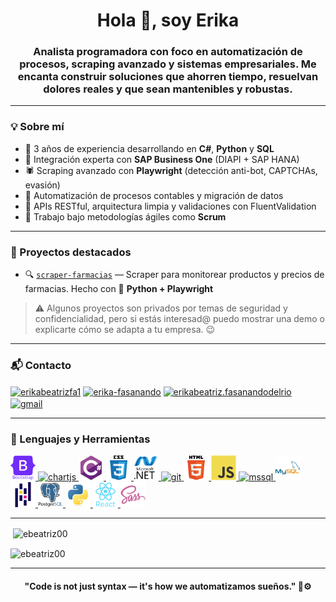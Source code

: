 <h1 align="center">Hola 👋, soy Erika</h1>

<h3 align="center">
Analista programadora con foco en automatización de procesos, scraping avanzado y sistemas empresariales.
Me encanta construir soluciones que <strong>ahorren tiempo</strong>, <strong>resuelvan dolores reales</strong> y que sean <strong>mantenibles y robustas</strong>.
</h3>

---

### 💡 Sobre mí

- 🧠 3 años de experiencia desarrollando en **C#**, **Python** y **SQL**
- 🔧 Integración experta con **SAP Business One** (DIAPI + SAP HANA)
- 🕷️ Scraping avanzado con **Playwright** (detección anti-bot, CAPTCHAs, evasión)
- 🧾 Automatización de procesos contables y migración de datos
- 🔄 APIs RESTful, arquitectura limpia y validaciones con FluentValidation
- 💼 Trabajo bajo metodologías ágiles como **Scrum**

---

### 🚀 Proyectos destacados

- 🔍 [`scraper-farmacias`](https://github.com/Ebeatriz00/Scrapper_bot) — Scraper para monitorear productos y precios de farmacias. Hecho con 🐍 **Python + Playwright**

> ⚠️ Algunos proyectos son privados por temas de seguridad y confidencialidad, pero si estás interesad@ puedo mostrar una demo o explicarte cómo se adapta a tu empresa. 😉

---

### 📬 Contacto

<p align="left">
  <a href="https://twitter.com/erikabeatrizfa1" target="blank"><img align="center" src="https://raw.githubusercontent.com/rahuldkjain/github-profile-readme-generator/master/src/images/icons/Social/twitter.svg" alt="erikabeatrizfa1" height="30" width="40" /></a>
<a href="https://linkedin.com/in/erika-fasanando" target="blank"><img align="center" src="https://raw.githubusercontent.com/rahuldkjain/github-profile-readme-generator/master/src/images/icons/Social/linked-in-alt.svg" alt="erika-fasanando" height="30" width="40" /></a>
<a href="https://fb.com/erikabeatriz.fasanandodelrio" target="blank"><img align="center" src="https://raw.githubusercontent.com/rahuldkjain/github-profile-readme-generator/master/src/images/icons/Social/facebook.svg" alt="erikabeatriz.fasanandodelrio" height="30" width="40" /></a>
  <a href="mailto:bfasanandodelrio@gmail.com" target="blank">
    <img align="center" src="https://cdn-icons-png.flaticon.com/512/281/281769.png" alt="gmail" height="30" width="40" />
  </a>
</p>

---

### 🧰 Lenguajes y Herramientas

<p align="left"> <a href="https://getbootstrap.com" target="_blank" rel="noreferrer"> <img src="https://raw.githubusercontent.com/devicons/devicon/master/icons/bootstrap/bootstrap-plain-wordmark.svg" alt="bootstrap" width="40" height="40"/> </a> <a href="https://www.chartjs.org" target="_blank" rel="noreferrer"> <img src="https://www.chartjs.org/media/logo-title.svg" alt="chartjs" width="40" height="40"/> </a> <a href="https://www.w3schools.com/cs/" target="_blank" rel="noreferrer"> <img src="https://raw.githubusercontent.com/devicons/devicon/master/icons/csharp/csharp-original.svg" alt="csharp" width="40" height="40"/> </a> <a href="https://www.w3schools.com/css/" target="_blank" rel="noreferrer"> <img src="https://raw.githubusercontent.com/devicons/devicon/master/icons/css3/css3-original-wordmark.svg" alt="css3" width="40" height="40"/> </a> <a href="https://dotnet.microsoft.com/" target="_blank" rel="noreferrer"> <img src="https://raw.githubusercontent.com/devicons/devicon/master/icons/dot-net/dot-net-original-wordmark.svg" alt="dotnet" width="40" height="40"/> </a> <a href="https://git-scm.com/" target="_blank" rel="noreferrer"> <img src="https://www.vectorlogo.zone/logos/git-scm/git-scm-icon.svg" alt="git" width="40" height="40"/> </a> <a href="https://www.w3.org/html/" target="_blank" rel="noreferrer"> <img src="https://raw.githubusercontent.com/devicons/devicon/master/icons/html5/html5-original-wordmark.svg" alt="html5" width="40" height="40"/> </a> <a href="https://developer.mozilla.org/en-US/docs/Web/JavaScript" target="_blank" rel="noreferrer"> <img src="https://raw.githubusercontent.com/devicons/devicon/master/icons/javascript/javascript-original.svg" alt="javascript" width="40" height="40"/> </a> <a href="https://www.microsoft.com/en-us/sql-server" target="_blank" rel="noreferrer"> <img src="https://www.svgrepo.com/show/303229/microsoft-sql-server-logo.svg" alt="mssql" width="40" height="40"/> </a> <a href="https://www.mysql.com/" target="_blank" rel="noreferrer"> <img src="https://raw.githubusercontent.com/devicons/devicon/master/icons/mysql/mysql-original-wordmark.svg" alt="mysql" width="40" height="40"/> </a> <a href="https://pandas.pydata.org/" target="_blank" rel="noreferrer"> <img src="https://raw.githubusercontent.com/devicons/devicon/2ae2a900d2f041da66e950e4d48052658d850630/icons/pandas/pandas-original.svg" alt="pandas" width="40" height="40"/> </a> <a href="https://www.postgresql.org" target="_blank" rel="noreferrer"> <img src="https://raw.githubusercontent.com/devicons/devicon/master/icons/postgresql/postgresql-original-wordmark.svg" alt="postgresql" width="40" height="40"/> </a> <a href="https://www.python.org" target="_blank" rel="noreferrer"> <img src="https://raw.githubusercontent.com/devicons/devicon/master/icons/python/python-original.svg" alt="python" width="40" height="40"/> </a> <a href="https://reactjs.org/" target="_blank" rel="noreferrer"> <img src="https://raw.githubusercontent.com/devicons/devicon/master/icons/react/react-original-wordmark.svg" alt="react" width="40" height="40"/> </a> <a href="https://sass-lang.com" target="_blank" rel="noreferrer"> <img src="https://raw.githubusercontent.com/devicons/devicon/master/icons/sass/sass-original.svg" alt="sass" width="40" height="40"/> </a> </p>

---

<p>&nbsp;<img align="center" src="https://github-readme-stats.vercel.app/api?username=ebeatriz00&show_icons=true&locale=en" alt="ebeatriz00" /></p>
<p><img align="center" src="https://github-readme-streak-stats.herokuapp.com/?user=ebeatriz00&" alt="ebeatriz00" /></p>

---

<h4 align="center">"Code is not just syntax — it's how we automatizamos sueños." 🧠⚙️</h4>
